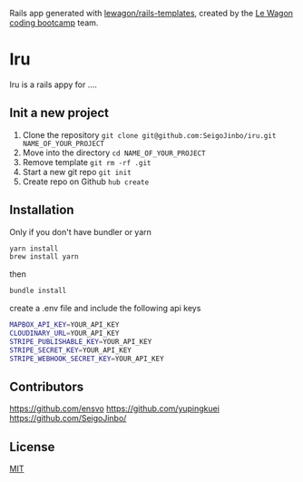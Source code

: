 Rails app generated with [lewagon/rails-templates](https://github.com/lewagon/rails-templates), created by the [Le Wagon coding bootcamp](https://www.lewagon.com) team.
# Iru

Iru is a rails appy for ....

## Init a new project
1. Clone the repository ```git clone git@github.com:SeigoJinbo/iru.git NAME_OF_YOUR_PROJECT```
2. Move into the directory ```cd NAME_OF_YOUR_PROJECT```
3. Remove template ```git rm -rf .git```
4. Start a new git repo ```git init```
5. Create repo on Github ```hub create```

## Installation


Only if you don't have bundler or yarn

```bash
yarn install
brew install yarn
```
then
```bash
bundle install
```
create a .env file and include the following api keys

```bash
MAPBOX_API_KEY=YOUR_API_KEY
CLOUDINARY_URL=YOUR_API_KEY
STRIPE_PUBLISHABLE_KEY=YOUR_API_KEY
STRIPE_SECRET_KEY=YOUR_API_KEY
STRIPE_WEBHOOK_SECRET_KEY=YOUR_API_KEY
```


## Contributors
https://github.com/ensvo
https://github.com/yupingkuei
https://github.com/SeigoJinbo/

## License
[MIT](https://choosealicense.com/licenses/mit/)
